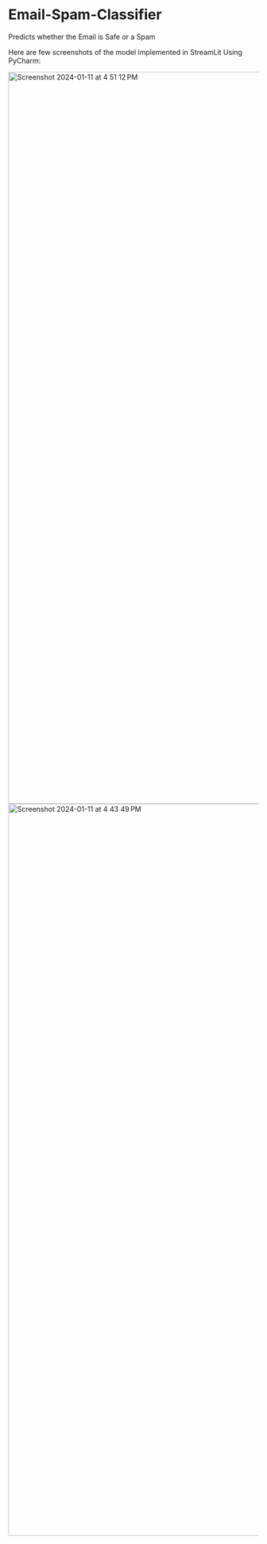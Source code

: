 # Email-Spam-Classifier
Predicts whether the Email is Safe or a Spam

Here are few screenshots of the model implemented in StreamLit Using PyCharm:

<img width="1470" alt="Screenshot 2024-01-11 at 4 51 12 PM" src="https://github.com/iam-buddhi/Email-Spam-Classifier/assets/119833430/85dc8752-4c5c-4342-b3f4-d7862434330e">
<img width="1470" alt="Screenshot 2024-01-11 at 4 43 49 PM" src="https://github.com/iam-buddhi/Email-Spam-Classifier/assets/119833430/dd13f1ca-df61-45d4-92c6-191dae6c561e">
